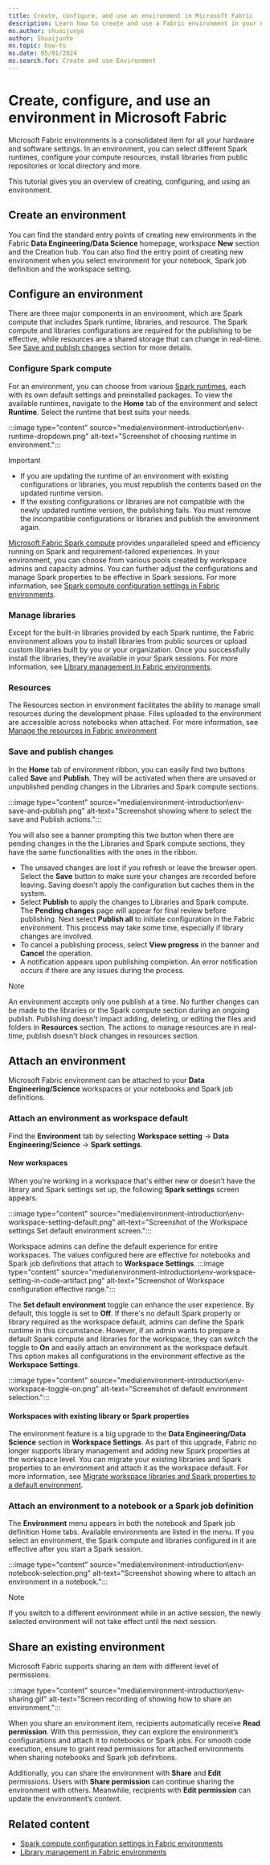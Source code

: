 ```yaml
---
title: Create, configure, and use an environment in Microsoft Fabric
description: Learn how to create and use a Fabric environment in your notebooks and Spark job definitions.
ms.author: shuaijunye
author: ShuaijunYe
ms.topic: how-to
ms.date: 05/01/2024
ms.search.for: Create and use Environment
---
```


# Create, configure, and use an environment in Microsoft Fabric

Microsoft Fabric environments is a consolidated item for all your hardware and software settings. In an environment, you can select different Spark runtimes, configure your compute resources, install libraries from public repositories or local directory and more.

This tutorial gives you an overview of creating, configuring, and using an environment.

## Create an environment

You can find the standard entry points of creating new environments in the Fabric **Data Engineering/Data Science** homepage, workspace **New** section and the Creation hub. You can also find the entry point of creating new environment when you select environment for your notebook, Spark job definition and the workspace setting.

## Configure an environment

There are three major components in an environment, which are Spark compute that includes Spark runtime, libraries, and resource. The Spark compute and libraries configurations are required for the publishing to be effective, while resources are a shared storage that can change in real-time. See [Save and publish changes](create-and-use-environment.md#save-and-publish-changes) section for more details.

### Configure Spark compute

For an environment, you can choose from various [Spark runtimes](runtime.md), each with its own default settings and preinstalled packages. To view the available runtimes, navigate to the **Home** tab of the environment and select **Runtime**. Select the runtime that best suits your needs.

:::image type="content" source="media\environment-introduction\env-runtime-dropdown.png" alt-text="Screenshot of choosing runtime in environment.":::

> [!IMPORTANT]
>
> - If you are updating the runtime of an environment with existing configurations or libraries, you must republish the contents based on the updated runtime version.
> - If the existing configurations or libraries are not compatible with the newly updated runtime version, the publishing fails. You must remove the incompatible configurations or libraries and publish the environment again.

[Microsoft Fabric Spark compute](spark-compute.md) provides unparalleled speed and efficiency running on Spark and requirement-tailored experiences. In your environment, you can choose from various pools created by workspace admins and capacity admins. You can further adjust the configurations and manage Spark properties to be effective in Spark sessions. For more information, see [Spark compute configuration settings in Fabric environments](environment-manage-compute.md).

### Manage libraries

Except for the built-in libraries provided by each Spark runtime, the Fabric environment allows you to install libraries from public sources or upload custom libraries built by you or your organization. Once you successfully install the libraries, they're available in your Spark sessions. For more information, see [Library management in Fabric environments](environment-manage-library.md).

### Resources

The Resources section in environment facilitates the ability to manage small resources during the development phase. Files uploaded to the environment are accessible across notebooks when attached. For more information, see [Manage the resources in Fabric environment](environment-manage-resources.md)

### Save and publish changes

In the **Home** tab of environment ribbon, you can easily find two buttons called **Save** and **Publish**. They will be activated when there are unsaved or unpublished pending changes in the Libraries and Spark compute sections.  

:::image type="content" source="media\environment-introduction\env-save-and-publish.png" alt-text="Screenshot showing where to select the save and Publish actions.":::

You will also see a banner prompting this two button when there are pending changes in the the Libraries and Spark compute sections, they have the same functionalities with the ones in the ribbon.

- The unsaved changes are lost if you refresh or leave the browser open. Select the **Save** button to make sure your changes are recorded before leaving. Saving doesn't apply the configuration but caches them in the system.
- Select **Publish** to apply the changes to Libraries and Spark compute. The **Pending changes** page will appear for final review before publishing. Next select **Publish all** to initiate configuration in the Fabric environment. This process may take some time, especially if library changes are involved.
- To cancel a publishing process, select **View progress** in the banner and **Cancel** the operation.
- A notification appears upon publishing completion. An error notification occurs if there are any issues during the process.

> [!NOTE]
> An environment accepts only one publish at a time. No further changes can be made to the libraries or the Spark compute section during an ongoing publish.
> Publishing doesn't impact adding, deleting, or editing the files and folders in **Resources** section. The actions to manage resources are in real-time, publish doesn't block changes in resources section.

## Attach an environment

Microsoft Fabric environment can be attached to your **Data Engineering/Science** workspaces or your notebooks and Spark job definitions.

### Attach an environment as workspace default

Find the **Environment** tab by selecting **Workspace setting** -> **Data Engineering/Science** -> **Spark settings**.

#### New workspaces

When you're working in a workspace that's either new or doesn't have the library and Spark settings set up, the following **Spark settings** screen appears.

:::image type="content" source="media\environment-introduction\env-workspace-setting-default.png" alt-text="Screenshot of the Workspace settings Set default environment screen.":::

Workspace admins can define the default experience for entire workspaces. The values configured here are effective for notebooks and Spark job definitions that attach to **Workspace Settings**.
:::image type="content" source="media\environment-introduction\env-workspace-setting-in-code-artifact.png" alt-text="Screenshot of Workspace configuration effective range.":::

The **Set default environment** toggle can enhance the user experience. By default, this toggle is set to **Off**. If there's no default Spark property or library required as the workspace default, admins can define the Spark runtime in this circumstance. However, if an admin wants to prepare a default Spark compute and libraries for the workspace, they can switch the toggle to **On** and easily attach an environment as the workspace default. This option makes all configurations in the environment effective as the **Workspace Settings**.

:::image type="content" source="media\environment-introduction\env-workspace-toggle-on.png" alt-text="Screenshot of default environment selection.":::

#### Workspaces with existing library or Spark properties

The environment feature is a big upgrade to the **Data Engineering/Data Science** section in **Workspace Settings**. As part of this upgrade, Fabric no longer supports library management and adding new Spark properties at the workspace level. You can migrate your existing libraries and Spark properties to an environment and attach it as the workspace default. For more information, see [Migrate workspace libraries and Spark properties to a default environment](environment-workspace-migration.md).

### Attach an environment to a notebook or a Spark job definition

The **Environment** menu appears in both the notebook and Spark job definition Home tabs. Available environments are listed in the menu. If you select an environment, the Spark compute and libraries configured in it are effective after you start a Spark session.

:::image type="content" source="media\environment-introduction\env-notebook-selection.png" alt-text="Screenshot showing where to attach an environment in a notebook.":::

>[!NOTE]
> If you switch to a different environment while in an active session, the newly selected environment will not take effect until the next session.

## Share an existing environment

Microsoft Fabric supports sharing an item with different level of permissions.

:::image type="content" source="media\environment-introduction\env-sharing.gif" alt-text="Screen recording of showing how to share an environment.":::

When you share an environment item, recipients automatically receive **Read permission**. With this permission, they can explore the environment’s configurations and attach it to notebooks or Spark jobs. For smooth code execution, ensure to grant read permissions for attached environments when sharing notebooks and Spark job definitions.

Additionally, you can share the environment with **Share** and **Edit** permissions. Users with **Share permission** can continue sharing the environment with others. Meanwhile, recipients with **Edit permission** can update the environment’s content.

## Related content

- [Spark compute configuration settings in Fabric environments](environment-manage-compute.md)
- [Library management in Fabric environments](environment-manage-library.md)
